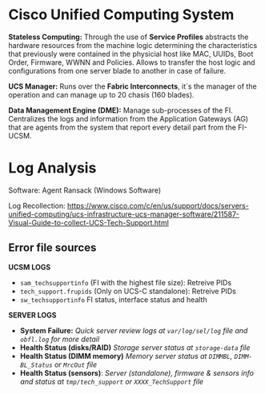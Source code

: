 # Cisco Unified Computing System

**Stateless Computing:** Through the use of **Service Profiles** abstracts the hardware resources from the machine logic determining the characteristics that previously were contained in the physicial host like MAC, UUIDs, Boot Order, Firmware, WWNN and Policies. Allows to transfer the host logic and configurations from one server blade to another in case of failure.

**UCS Manager:** Runs over the **Fabric Interconnects**, it´s the manager of the operation and can manage up to 20 chasis (160 blades).

**Data Management Engine (DME):** Manage sub-processes of the FI. Centralizes the logs and information from the Application Gateways (AG) that are agents from the system that report every detail part from the FI-UCSM.

# Log Analysis

Software: Agent Ransack (Windows Software)

Log Recollection: https://www.cisco.com/c/en/us/support/docs/servers-unified-computing/ucs-infrastructure-ucs-manager-software/211587-Visual-Guide-to-collect-UCS-Tech-Support.html

## Error file sources

**UCSM LOGS**

- `sam_techsupportinfo` (FI with the highest file size): Retreive PIDs
- `tech_support.frupids` (Only on UCS-C standalone): Retreive PIDs
- `sw_techsupportinfo` FI status, interface status and health

**SERVER LOGS**

- **System Failure:** _Quick server review logs at `var/log/sel/log` file and `obfl.log` for more detail_
- **Health Status (disks/RAID)** _Storage server status at `storage-data` file_
- **Health Status (DIMM memory)** _Memory server status at `DIMMBL`, `DIMM-BL_Status` or `MrcOut` file_
- **Health Status (sensors)**: _Server (standalone), firmware & sensors info and status at `tmp/tech_support` or `XXXX_TechSupport` file_
